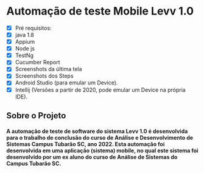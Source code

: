 # Automação de teste Mobile Levv 1.0
- [x] Pré requisitos:
- [x] java 1.8
- [x] Appium
- [x] Node js
- [x] TestNg
- [X] Cucumber Report
- [X] Screenshots da última tela
- [X] Screenshots dos Steps
- [x] Android Studio (para emular um Device).
- [x] Intellij (Versões a partir de 2020, pode emular um Device na própria IDE).

<h2> Sobre o Projeto</h2>
<h4> A automação de teste de software do sistema Levv 1.0 é desenvolvida para o trabalho de conclusão
do curso de Análise e Desenvolvimento de Sistemas Campus Tubarão SC, ano 2022.
Esta automação foi desenvolvida em uma aplicação (sistema) mobile, no qual este sistema foi desenvolvido
por um ex aluno do curso de Análise de Sistemas do Campus Tubarão SC.</h4>
